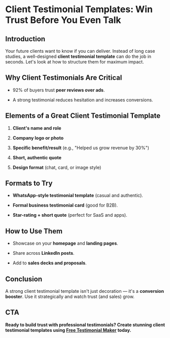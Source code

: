 # Client Testimonial Templates: Win Trust Before You Even Talk

## Introduction
<p>Your future clients want to know if you can deliver. Instead of long case studies, a well-designed <strong>client testimonial template</strong> can do the job in seconds. Let's look at how to structure them for maximum impact.</p>

## Why Client Testimonials Are Critical
- <p>92% of buyers trust <strong>peer reviews over ads</strong>.</p>
- <p>A strong testimonial reduces hesitation and increases conversions.</p>

## Elements of a Great Client Testimonial Template
1. <p><strong>Client's name and role</strong></p>
2. <p><strong>Company logo or photo</strong></p>
3. <p><strong>Specific benefit/result</strong> (e.g., "Helped us grow revenue by 30%")</p>
4. <p><strong>Short, authentic quote</strong></p>
5. <p><strong>Design format</strong> (chat, card, or image style)</p>

## Formats to Try
- <p><strong>WhatsApp-style testimonial template</strong> (casual and authentic).</p>
- <p><strong>Formal business testimonial card</strong> (good for B2B).</p>
- <p><strong>Star-rating + short quote</strong> (perfect for SaaS and apps).</p>

## How to Use Them
- <p>Showcase on your <strong>homepage</strong> and <strong>landing pages</strong>.</p>
- <p>Share across <strong>LinkedIn posts</strong>.</p>
- <p>Add to <strong>sales decks and proposals</strong>.</p>

## Conclusion
<p>A strong client testimonial template isn't just decoration — it's a <strong>conversion booster</strong>. Use it strategically and watch trust (and sales) grow.</p>

## CTA
<p><strong>Ready to build trust with professional testimonials? Create stunning client testimonial templates using <a href="https://testimonialmaker.in/">Free Testimonial Maker</a> today.</strong></p>